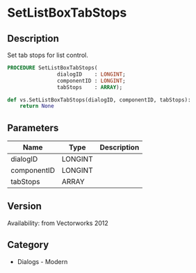 # SetListBoxTabStops

## Description
Set tab stops for list control.

```pascal
PROCEDURE SetListBoxTabStops(
				dialogID    : LONGINT;
				componentID : LONGINT;
				tabStops    : ARRAY);
```

```python
def vs.SetListBoxTabStops(dialogID, componentID, tabStops):
    return None
```

## Parameters
|Name|Type|Description|
|---|---|---|
|dialogID|LONGINT|   |
|componentID|LONGINT|   |
|tabStops|ARRAY|   |

## Version
Availability: from Vectorworks 2012

## Category
* Dialogs - Modern

